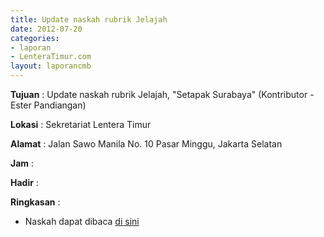 ```yaml
---
title: Update naskah rubrik Jelajah
date: 2012-07-20
categories:
- laporan
- LenteraTimur.com
layout: laporancmb
---
```



**Tujuan** : Update naskah rubrik Jelajah, "Setapak Surabaya" (Kontributor - Ester Pandiangan)

**Lokasi** : Sekretariat Lentera Timur 

**Alamat** : Jalan Sawo Manila No. 10 Pasar Minggu, Jakarta Selatan

**Jam** : 

**Hadir** :  


**Ringkasan** : 
* Naskah dapat dibaca [di sini](http://www.lenteratimur.com/2012/07/setapak-surabaya/)
